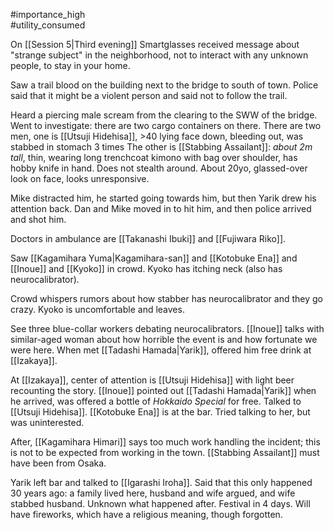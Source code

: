 #importance_high  
#utility_consumed 

On [[Session 5|Third evening]] Smartglasses received message about "strange subject" in the neighborhood, not to interact with any unknown people, to stay in your home.

Saw a trail blood on the building next to the bridge to south of town. Police said that it might be a violent person and said not to follow the trail. 

Heard a piercing male scream from the clearing to the SWW of the bridge.
Went to investigate: there are two cargo containers on there.
There are two men, one is [[Utsuji Hidehisa]], >40 lying face down, bleeding out, was stabbed in stomach 3 times
The other is [[Stabbing Assailant]]: *about 2m tall*, thin, wearing long trenchcoat kimono with bag over shoulder, has hobby knife in hand. Does not stealth around. About 20yo, glassed-over look on face, looks unresponsive.

Mike distracted him, he started going towards him, but then Yarik drew his attention back. Dan and Mike moved in to hit him, and then police arrived and shot him.


Doctors in ambulance are [[Takanashi Ibuki]] and [[Fujiwara Riko]]. 

Saw [[Kagamihara Yuma|Kagamihara-san]] and [[Kotobuke Ena]] and [[Inoue]] and [[Kyoko]] in crowd. Kyoko has itching neck (also has neurocalibrator).

Crowd whispers rumors about how stabber has neurocalibrator and they go crazy. Kyoko is uncomfortable and leaves.

See three blue-collar workers debating neurocalibrators.
[[Inoue]] talks with similar-aged woman about how horrible the event is and how fortunate we were here.
When met [[Tadashi Hamada|Yarik]], offered him free drink at [[Izakaya]].

At [[Izakaya]], center of attention is [[Utsuji Hidehisa]] with light beer recounting the story.
[[Inoue]] pointed out [[Tadashi Hamada|Yarik]] when he arrived, was offered a bottle of *Hokkaido Special* for free.
Talked to [[Utsuji Hidehisa]].
[[Kotobuke Ena]] is at the bar. Tried talking to her, but was uninterested.


After, [[Kagamihara Himari]] says too much work handling the incident;
this is not to be expected from working in the town. 
[[Stabbing Assailant]] must have been from Osaka.

Yarik left bar and talked to [[Igarashi Iroha]]. Said that this only happened 30 years ago: a family lived here, husband and wife argued, and wife stabbed husband. Unknown what happened after.
Festival in 4 days. Will have fireworks, which have a religious meaning, though forgotten. 